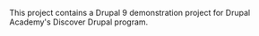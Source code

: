 This project contains a Drupal 9 demonstration project for Drupal Academy's Discover Drupal program. 

